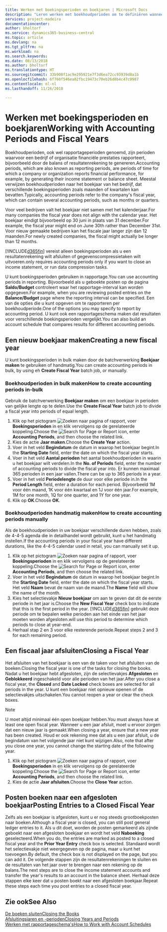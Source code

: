 ```yaml
---
title: Werken met boekingsperioden en boekjaren | Microsoft Docs
description: "Leren werken met boekhoudperioden om te definiëren wanneer uw bedrijf financiële prestaties rapporteert."
services: project-madeira
documentationcenter: 
author: bholtorf
ms.service: dynamics365-business-central
ms.topic: article
ms.devlang: na
ms.tgt_pltfrm: na
ms.workload: na
ms.search.keywords: 
ms.date: 08/13/2018
ms.author: bholtorf
ms.translationtype: HT
ms.sourcegitcommit: 33b900f1ac9e295921e7f3d6ea72cc93939d8a1b
ms.openlocfilehash: 6f760f546ea02fbc19473c70eb26d8b4c47c0987
ms.contentlocale: nl-nl
ms.lasthandoff: 11/26/2018

---
```

# <a name="working-with-accounting-periods-and-fiscal-years"></a><span data-ttu-id="f0c7d-103">Werken met boekingsperioden en boekjaren</span><span class="sxs-lookup"><span data-stu-id="f0c7d-103">Working with Accounting Periods and Fiscal Years</span></span>
<span data-ttu-id="f0c7d-104">Boekhoudperioden, ook wel rapportageperioden genoemd, zijn perioden waarvoor een bedrijf of organisatie financiële prestaties rapporteert, bijvoorbeeld door de balans of resultatenrekening te genereren.</span><span class="sxs-lookup"><span data-stu-id="f0c7d-104">Accounting periods, which are also known as reporting periods, are periods of time for which a company or organization reports financial performance, for example, by generating their income statement or balance sheet.</span></span> <span data-ttu-id="f0c7d-105">Meestal verwijzen boekhoudperioden naar het boekjaar van het bedrijf, dat verschillende boekingsperioden zoals maanden of kwartalen kan bevatten.</span><span class="sxs-lookup"><span data-stu-id="f0c7d-105">Typically, accounting periods refer to the company's fiscal year, which can contain several accounting periods, such as months or quarters.</span></span>

<span data-ttu-id="f0c7d-106">Voor veel bedrijven valt het boekjaar niet samen met het kalenderjaar.</span><span class="sxs-lookup"><span data-stu-id="f0c7d-106">For many companies the fiscal year does not align with the calendar year.</span></span> <span data-ttu-id="f0c7d-107">Het boekjaar eindigt bijvoorbeeld op 30 juni in plaats van 31 december.</span><span class="sxs-lookup"><span data-stu-id="f0c7d-107">For example, the fiscal year might end on June 30th rather than December 31st.</span></span> <span data-ttu-id="f0c7d-108">Voor nieuw gemaakte bedrijven kan het fiscale jaar langer zijn dan 12 maanden.</span><span class="sxs-lookup"><span data-stu-id="f0c7d-108">For newly created companies, the fiscal might actually be longer than 12 months.</span></span> 

[!INCLUDE[d365fin](includes/d365fin_md.md)] <span data-ttu-id="f0c7d-109">vereist alleen boekingsperioden als u een resultatenrekening wilt afsluiten of gegevenscompressietaken wilt uitvoeren.</span><span class="sxs-lookup"><span data-stu-id="f0c7d-109">only requires accounting periods only if you want to close an income statement, or run data compression tasks.</span></span> 

<span data-ttu-id="f0c7d-110">U kunt boekingsperioden gebruiken in rapportage.</span><span class="sxs-lookup"><span data-stu-id="f0c7d-110">You can use accounting periods in reporting.</span></span> <span data-ttu-id="f0c7d-111">Bijvoorbeeld als u geboekte posten op de pagina **Saldo/Budget** controleert waar het rapportage-interval kan worden opgegeven.</span><span class="sxs-lookup"><span data-stu-id="f0c7d-111">For example, when you are reviewing posted entries on the **Balance/Budget** page where the reporting interval can be specified.</span></span> <span data-ttu-id="f0c7d-112">Een van de opties die u kunt opgeven om te rapporteren per boekhoudperiode.</span><span class="sxs-lookup"><span data-stu-id="f0c7d-112">One of the options you may specify to report by accounting period.</span></span> <span data-ttu-id="f0c7d-113">U kunt ook een rapportageschema maken dat resultaten voor verschillende boekingsperioden vergelijkt.</span><span class="sxs-lookup"><span data-stu-id="f0c7d-113">You can also build an account schedule that compares results for different accounting periods.</span></span>

## <a name="creating-a-new-fiscal-year"></a><span data-ttu-id="f0c7d-114">Een nieuw boekjaar maken</span><span class="sxs-lookup"><span data-stu-id="f0c7d-114">Creating a new fiscal year</span></span>
<span data-ttu-id="f0c7d-115">U kunt boekingsperioden in bulk maken door de batchverwerking **Boekjaar maken** te gebruiken of handmatig.</span><span class="sxs-lookup"><span data-stu-id="f0c7d-115">You can create accounting periods in bulk, by using eh **Create Fiscal Year** batch job, or manually.</span></span>

### <a name="how-to-create-accounting-periods-in-bulk"></a><span data-ttu-id="f0c7d-116">Boekhoudperioden in bulk maken</span><span class="sxs-lookup"><span data-stu-id="f0c7d-116">How to create accounting periods in-bulk</span></span>
<span data-ttu-id="f0c7d-117">Gebruik de batchverwerking **Boekjaar maken** om een boekjaar in perioden van gelijke lengte op te delen.</span><span class="sxs-lookup"><span data-stu-id="f0c7d-117">Use the **Create Fiscal Year** batch job to divide a fiscal year into periods of equal length.</span></span>  

1. <span data-ttu-id="f0c7d-118">Klik op het pictogram ![Zoeken naar pagina of rapport](media/ui-search/search_small.png "pictogram Zoeken naar pagina of rapport"), voer **Boekingsperioden** in en klik vervolgens op de gerelateerde koppeling.</span><span class="sxs-lookup"><span data-stu-id="f0c7d-118">Choose the ![Search for Page or Report](media/ui-search/search_small.png "Search for Page or Report icon") icon, enter **Accounting Periods**, and then choose the related link.</span></span>  
2. <span data-ttu-id="f0c7d-119">Kies de actie **Jaar maken**.</span><span class="sxs-lookup"><span data-stu-id="f0c7d-119">Choose the **Create Year** action.</span></span>  <!--What about the Scheduling option? Should we mention that? There's also the Report Output Type field...-->
3. <span data-ttu-id="f0c7d-120">Voer in het veld **Begindatum** de datum in waarop het boekjaar begint.</span><span class="sxs-lookup"><span data-stu-id="f0c7d-120">In the **Starting Date** field, enter the date on which the fiscal year starts.</span></span>  
4. <span data-ttu-id="f0c7d-121">Voer in het veld **Aantal perioden** het aantal boekhoudperioden in waarin u het boekjaar wilt verdelen.</span><span class="sxs-lookup"><span data-stu-id="f0c7d-121">In the **No. of Periods** field, enter the number of accounting periods to divide the fiscal year into.</span></span> <span data-ttu-id="f0c7d-122">Er kunnen maximaal 365 perioden in een jaar vallen.</span><span class="sxs-lookup"><span data-stu-id="f0c7d-122">There can be up to 365 periods in a year.</span></span>  
5. <span data-ttu-id="f0c7d-123">Voer in het veld **Periodelengte** de duur voor elke periode in.</span><span class="sxs-lookup"><span data-stu-id="f0c7d-123">In the **Period Length** field, enter a duration for each period.</span></span> <span data-ttu-id="f0c7d-124">Bijvoorbeeld 1M voor één maand, 1K voor één kwartaal en 1J voor één jaar.</span><span class="sxs-lookup"><span data-stu-id="f0c7d-124">For example, 1M for one month, 1Q for one quarter, and 1Y for one year.</span></span>  
6. <span data-ttu-id="f0c7d-125">Klik op **OK**.</span><span class="sxs-lookup"><span data-stu-id="f0c7d-125">Choose **OK**.</span></span>  

### <a name="how-to-create-accounting-periods-manually"></a><span data-ttu-id="f0c7d-126">Boekhoudperioden handmatig maken</span><span class="sxs-lookup"><span data-stu-id="f0c7d-126">How to create accounting periods manually</span></span>
<span data-ttu-id="f0c7d-127">Als de boekhoudperioden in uw boekjaar verschillende duren hebben, zoals de 4-4-5 agenda die in detailhandel wordt gebruikt, kunt u het handmatig instellen.</span><span class="sxs-lookup"><span data-stu-id="f0c7d-127">If the accounting periods in your fiscal year have different durations, like the 4-4-5 calendar used in retail, you can manually set it up.</span></span>  
  
1. <span data-ttu-id="f0c7d-128">Klik op het pictogram ![Zoeken naar pagina of rapport](media/ui-search/search_small.png "pictogram Zoeken naar pagina of rapport"), voer **Boekingsperioden** in en klik vervolgens op de gerelateerde koppeling.</span><span class="sxs-lookup"><span data-stu-id="f0c7d-128">Choose the ![Search for Page or Report](media/ui-search/search_small.png "Search for Page or Report icon") icon, enter **Accounting Periods**, and then choose the related link.</span></span>  
2. <span data-ttu-id="f0c7d-129">Voer in het veld **Begindatum** de datum in waarop het boekjaar begint.</span><span class="sxs-lookup"><span data-stu-id="f0c7d-129">In the **Starting Date** field, enter the date on which the fiscal year starts.</span></span> <span data-ttu-id="f0c7d-130">Het veld **Naam** bevat de naam van de maand.</span><span class="sxs-lookup"><span data-stu-id="f0c7d-130">The **Name** field will show the name of the month.</span></span>  
3. <span data-ttu-id="f0c7d-131">Kies het selectievakje **Nieuw boekjaar** om aan te geven dat dit de eerste periode in het jaar is.</span><span class="sxs-lookup"><span data-stu-id="f0c7d-131">Choose the **New Fiscal Year** check box to indicate that this is the first period in the year.</span></span> [!INCLUDE[d365fin](includes/d365fin_md.md)] <span data-ttu-id="f0c7d-132">gebruikt deze periode om te bepalen welke perioden aan het einde van het jaar moeten worden afgesloten.</span><span class="sxs-lookup"><span data-stu-id="f0c7d-132">will use this period to determine which periods to close at year-end.</span></span>
4. <span data-ttu-id="f0c7d-133">Herhaal stap 2 en 3 voor elke resterende periode.</span><span class="sxs-lookup"><span data-stu-id="f0c7d-133">Repeat steps 2 and 3 for each remaining period.</span></span>  

## <a name="closing-a-fiscal-year"></a><span data-ttu-id="f0c7d-134">Een fiscaal jaar afsluiten</span><span class="sxs-lookup"><span data-stu-id="f0c7d-134">Closing a Fiscal Year</span></span>
<span data-ttu-id="f0c7d-135">Het afsluiten van het boekjaar is een van de taken voor het afsluiten van de boeken.</span><span class="sxs-lookup"><span data-stu-id="f0c7d-135">Closing the fiscal year is one of the tasks for closing the books.</span></span> <span data-ttu-id="f0c7d-136">Nadat u het boekjaar hebt afgesloten, zijn de selectievakjes **Afgesloten** en **Geblokkeerd** ingeschakeld voor alle perioden van het jaar.</span><span class="sxs-lookup"><span data-stu-id="f0c7d-136">After you close a fiscal year, the **Closed** and **Date Locked** check boxes are selected for all periods in the year.</span></span> <span data-ttu-id="f0c7d-137">U kunt een boekjaar niet opnieuw openen of de selectievakjes uitschakelen.</span><span class="sxs-lookup"><span data-stu-id="f0c7d-137">You cannot reopen a year or clear the check boxes.</span></span>

> [!NOTE]  
>  <span data-ttu-id="f0c7d-138">U moet altijd minimaal één open boekjaar hebben.</span><span class="sxs-lookup"><span data-stu-id="f0c7d-138">You must always have at least one open fiscal year.</span></span> <span data-ttu-id="f0c7d-139">Wanneer u een jaar afsluit, moet u ervoor zorgen dat een nieuw jaar is gemaakt.</span><span class="sxs-lookup"><span data-stu-id="f0c7d-139">When closing a year, ensure that a new year has been created.</span></span> <span data-ttu-id="f0c7d-140">Houd er ook rekening mee dat als u een jaar afsluit, u de begindatum van het volgende jaar niet kunt wijzigen.</span><span class="sxs-lookup"><span data-stu-id="f0c7d-140">Also, note that after you close one year, you cannot change the starting date of the following year.</span></span>

1. <span data-ttu-id="f0c7d-141">Klik op het pictogram ![Zoeken naar pagina of rapport](media/ui-search/search_small.png "pictogram Zoeken naar pagina of rapport"), voer **Boekingsperioden** in en klik vervolgens op de gerelateerde koppeling.</span><span class="sxs-lookup"><span data-stu-id="f0c7d-141">Choose the ![Search for Page or Report](media/ui-search/search_small.png "Search for Page or Report icon") icon, enter **Accounting Periods**, and then choose the related link.</span></span>  
2. <span data-ttu-id="f0c7d-142">Kies de actie **Jaar afsluiten**.</span><span class="sxs-lookup"><span data-stu-id="f0c7d-142">Choose the **Close Year** action.</span></span>  

## <a name="posting-entries-to-a-closed-fiscal-year"></a><span data-ttu-id="f0c7d-143">Posten boeken naar een afgesloten boekjaar</span><span class="sxs-lookup"><span data-stu-id="f0c7d-143">Posting Entries to a Closed Fiscal Year</span></span>
<span data-ttu-id="f0c7d-144">Zelfs als een boekjaar is afgesloten, kunt u er nog steeds grootboekposten naar boeken.</span><span class="sxs-lookup"><span data-stu-id="f0c7d-144">Although a fiscal year is closed, you can still post general ledger entries to it.</span></span> <span data-ttu-id="f0c7d-145">Als u dit doet, worden de posten gemarkeerd als zijnde geboekt naar een afgesloten boekjaar en wordt het veld **Naboeking** geselecteerd.</span><span class="sxs-lookup"><span data-stu-id="f0c7d-145">When you do, the entries are marked as posted to a closed fiscal year and the **Prior Year Entry** check box is selected.</span></span> <span data-ttu-id="f0c7d-146">Standaard wordt het selectievakje niet weergegeven op de pagina, maar u kunt het toevoegen.</span><span class="sxs-lookup"><span data-stu-id="f0c7d-146">By default, the check box is not displayed on the page, but you can add it.</span></span> <span data-ttu-id="f0c7d-147">De volgende stappen zijn de resultatenrekeningen te sluiten en de resultaten van het jaar over te brengen naar een rekening op de balans.</span><span class="sxs-lookup"><span data-stu-id="f0c7d-147">The next steps are to close the income statement accounts and transfer the year's results to an account in the balance sheet.</span></span> <span data-ttu-id="f0c7d-148">Herhaal deze stappen elke keer dat u posten boekt naar een afgesloten boekjaar.</span><span class="sxs-lookup"><span data-stu-id="f0c7d-148">Repeat these steps each time you post entries to a closed fiscal year.</span></span>

## <a name="see-also"></a><span data-ttu-id="f0c7d-149">Zie ook</span><span class="sxs-lookup"><span data-stu-id="f0c7d-149">See Also</span></span>
[<span data-ttu-id="f0c7d-150">De boeken sluiten</span><span class="sxs-lookup"><span data-stu-id="f0c7d-150">Closing the Books</span></span>](year-close-books.md)  
[<span data-ttu-id="f0c7d-151">Afsluitingsjaren en -perioden</span><span class="sxs-lookup"><span data-stu-id="f0c7d-151">Closing Years and Periods</span></span>](year-close-years-periods.md)  
[<span data-ttu-id="f0c7d-152">Werken met rapportageschema's</span><span class="sxs-lookup"><span data-stu-id="f0c7d-152">How to Work with Account Schedules</span></span>](bi-how-work-account-schedule.md)  
  






